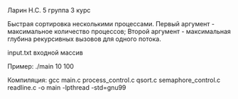 Ларин Н.С. 5 группа 3 курс

Быстрая сортировка несколькими процессами.
Первый аргумент - максимальное количество процессов;
Второй аргумент - максимальная глубина рекурсивных вызовов для одного потока.

input.txt входной массив

Пример:
./main 10 100

Компиляция:
gcc main.c process_control.c qsort.c semaphore_control.c readline.c -o main -lpthread -std=gnu99
